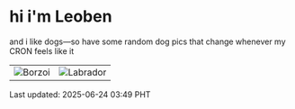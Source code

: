 # hi i'm Leoben

and i like dogs—so have some random dog pics that change whenever my CRON feels like it

|  |  |
|--------|----------|
| ![Borzoi](https://random-dog-vercel.vercel.app/api/random-borzoi?v=1750708175) | ![Labrador](https://random-dog-vercel.vercel.app/api/random-labrador?v=1750708175) |

Last updated: 2025-06-24 03:49 PHT
